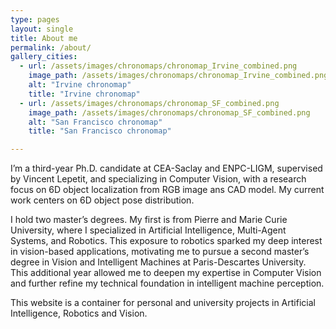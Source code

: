 ```yaml
---
type: pages
layout: single
title: About me
permalink: /about/
gallery_cities:
  - url: /assets/images/chronomaps/chronomap_Irvine_combined.png
    image_path: /assets/images/chronomaps/chronomap_Irvine_combined.png
    alt: "Irvine chronomap"
    title: "Irvine chronomap"
  - url: /assets/images/chronomaps/chronomap_SF_combined.png
    image_path: /assets/images/chronomaps/chronomap_SF_combined.png
    alt: "San Francisco chronomap"
    title: "San Francisco chronomap"

---
```


I’m a third-year Ph.D. candidate at CEA-Saclay and ENPC-LIGM, supervised by Vincent Lepetit, and specializing in Computer Vision, with a research focus on 6D object localization from RGB image ans CAD model. My current work centers on 6D object pose distribution.

I hold two master’s degrees. My first is from Pierre and Marie Curie University, where I specialized in Artificial Intelligence, Multi-Agent Systems, and Robotics. This exposure to robotics sparked my deep interest in vision-based applications, motivating me to pursue a second master’s degree in Vision and Intelligent Machines at Paris-Descartes University. This additional year allowed me to deepen my expertise in Computer Vision and further refine my technical foundation in intelligent machine perception.

This website is a container for personal and university projects in Artificial Intelligence, Robotics and Vision. 
